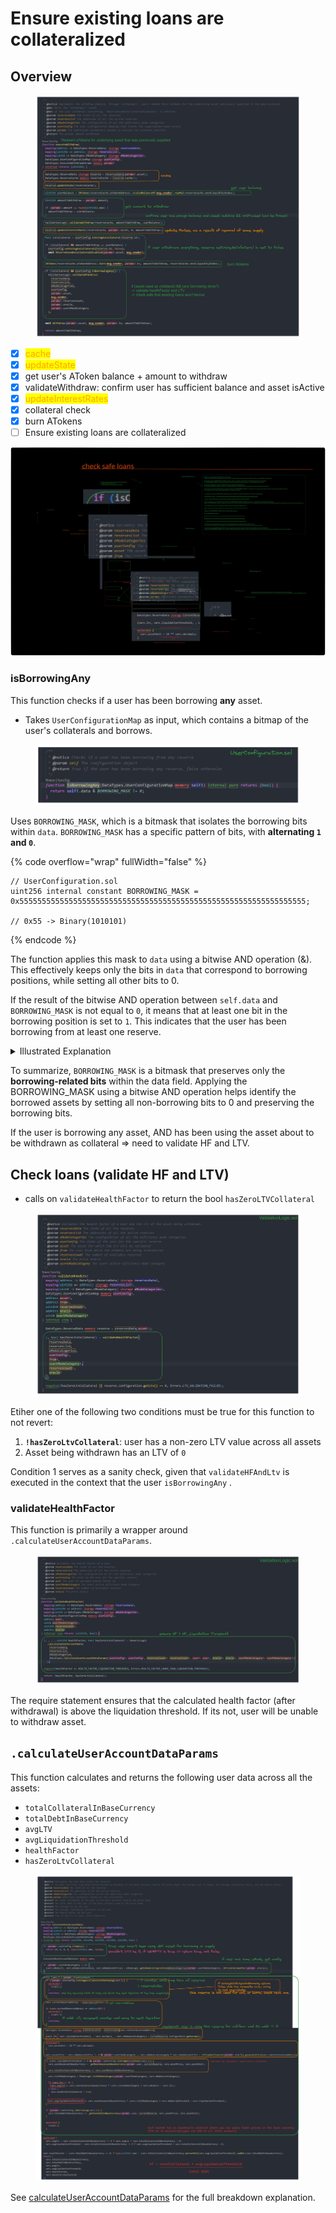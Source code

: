 # Ensure existing loans are collateralized

## Overview

<figure><img src="../../.gitbook/assets/image (50).png" alt=""><figcaption></figcaption></figure>

* [x] <mark style="color:orange;">cache</mark>
* [x] <mark style="color:orange;">updateState</mark>
* [x] get user's AToken balance + amount to withdraw
* [x] validateWithdraw: confirm user has sufficient balance and asset isActive
* [x] <mark style="color:orange;">updateInterestRates</mark>
* [x] collateral check
* [x] burn ATokens
* [ ] Ensure existing loans are collateralized

<img src="../../.gitbook/assets/file.excalidraw (12).svg" alt="" class="gitbook-drawing">

### isBorrowingAny

This function checks if a user has been borrowing **any** asset.

* Takes `UserConfigurationMap` as input, which contains a bitmap of the user's collaterals and borrows.

<figure><img src="../../.gitbook/assets/image (31).png" alt=""><figcaption></figcaption></figure>

Uses `BORROWING_MASK`, which is a bitmask that isolates the borrowing bits within `data`. `BORROWING_MASK` has a specific pattern of bits, with **alternating `1` and `0`**.

{% code overflow="wrap" fullWidth="false" %}
```solidity
// UserConfiguration.sol
uint256 internal constant BORROWING_MASK = 
0x5555555555555555555555555555555555555555555555555555555555555555;

// 0x55 -> Binary(1010101)
```
{% endcode %}

The function applies this mask to `data` using a bitwise AND operation (&). This effectively keeps only the bits in `data` that correspond to borrowing positions, while setting all other bits to 0.

If the result of the bitwise AND operation between `self.data` and `BORROWING_MASK` is not equal to `0`, it means that at least one bit in the borrowing position is set to `1`. This indicates that the user has been borrowing from at least one reserve.

<details>

<summary>Illustrated Explanation</summary>

To understand how the BORROWING\_MASK works as a bitmask, let's take a closer look at its binary representation:

**BORROWING\_MASK**: `0x5555555555555555555555555555555555555555555555555555555555555555`

In binary: `0101010101010101010101010101010101010101010101010101010101010101`

Each '0' represents a bit that will be set to 0 when the BORROWING\_MASK is applied, and each '1' represents a bit that will be preserved. When the BORROWING\_MASK is applied to the data field using a bitwise AND operation (&), the resulting value will have only the borrowing-related bits preserved, while all other bits will be set to 0.

For example, let's assume the data field contains the following binary representation:

**data**:\
`1111111111111111111111111111111111111111111111111111111111111111`

Applying the `BORROWING_MASK` using a bitwise AND operation:

**`data & BORROWING_MASK`:**

`1111111111111111111111111111111111111111111111111111111111111111 & 0101010101010101010101010101010101010101010101010101010101010101`

\=> **`0101010101010101010101010101010101010101010101010101010101010101`**

The resulting value preserves only the bits in the borrowing positions, while setting all other bits to 0. In this case, the preserved bits represent the borrowing positions, indicating which assets are borrowed by the user.

</details>

To summarize, `BORROWING_MASK` is a bitmask that preserves only the **borrowing-related bits** within the data field. Applying the BORROWING\_MASK using a bitwise AND operation helps identify the borrowed assets by setting all non-borrowing bits to 0 and preserving the borrowing bits.

If the user is borrowing any asset, AND has been using the asset about to be withdrawn as collateral => need to validate HF and LTV.

## Check loans (validate HF and LTV)

* calls on `validateHealthFactor` to return the bool `hasZeroLTVCollateral`

<figure><img src="../../.gitbook/assets/image (35).png" alt=""><figcaption></figcaption></figure>

Etiher one of the following two conditions must be true for this function to not revert:

1. **`!hasZeroLtvCollateral`**: user has a non-zero LTV value across all assets
2. Asset being withdrawn has an LTV of `0`

Condition 1 serves as a sanity check, given that `validateHFAndLtv` is executed in the context that the user `isBorrowingAny` .

### validateHealthFactor

This function is primarily a wrapper around `.calculateUserAccountDataParams`.

<figure><img src="../../.gitbook/assets/image (36).png" alt=""><figcaption></figcaption></figure>

The require statement ensures that the calculated health factor (after withdrawal) is above the liquidation threshold. If its not, user will be unable to withdraw asset.

## `.calculateUserAccountDataParams`

This function calculates and returns the following user data across all the assets:

* `totalCollateralInBaseCurrency`
* `totalDebtInBaseCurrency`
* `avgLTV`
* `avgLiquidationThreshold`
* `healthFactor`
* `hasZeroLtvCollateral`

<figure><img src="../../.gitbook/assets/image (53).png" alt=""><figcaption></figcaption></figure>

See [calculateUserAccountDataParams](../common-functions/calculateuseraccountdata.md) for the full breakdown explanation.&#x20;

